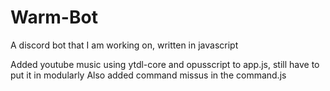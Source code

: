 # Warm-Bot
A discord bot that I am working on, written in javascript

Added youtube music using ytdl-core and opusscript to app.js, still have to put it in modularly
Also added command missus in the command.js
